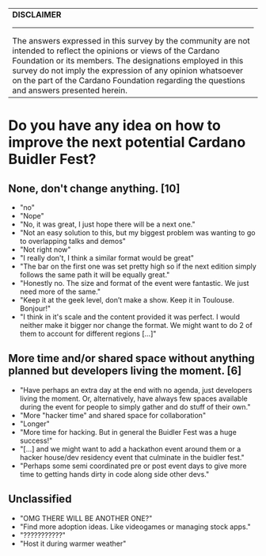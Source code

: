 <table> <tr> <td>
<strong>DISCLAIMER</strong>
<hr/>
The answers expressed in this survey by the community are not intended to reflect the opinions or views of the Cardano Foundation or its members. The designations employed in this survey do not imply the expression of any opinion whatsoever on the part of the Cardano Foundation regarding the questions and answers presented herein.
</td></tr></table>

# Do you have any idea on how to improve the next potential Cardano Buidler Fest?

## None, don't change anything. [10]

- "no"
- "Nope"
- "No, it was great, I just hope there will be a next one."
- "Not an easy solution to this, but my biggest problem was wanting to go to overlapping talks and demos"
- "Not right now"
- "I really don't, I think a similar format would be great"
- "The bar on the first one was set pretty high so if the next edition simply follows the same path it will be equally great."
- "Honestly no. The size and format of the event were fantastic. We just need more of the same."
- "Keep it at the geek level, don’t make a show.  Keep it in Toulouse. Bonjour!"
- "I think in it's scale and the content provided it was perfect. I would neither make it bigger nor change the format. We might want to do 2 of them to account for different regions [...]"

## More time and/or shared space without anything planned but developers living the moment. [6]

- "Have perhaps an extra day at the end with no agenda, just developers living the moment. Or, alternatively, have always few spaces available during the event for people to simply gather and do stuff of their own."
- "More \"hacker time\" and shared space for collaboration"
- "Longer"
- "More time for hacking. But in general the Buidler Fest was a huge success!"
- "[...] and we might want to add a hackathon event around them or a hacker house/dev residency event that culminate in the buidler fest."
- "Perhaps some semi coordinated pre or post event days to give more time to getting hands dirty in code along side other devs."


## Unclassified

- "OMG THERE WILL BE ANOTHER ONE?"
- "Find more adoption ideas. Like videogames or managing stock apps."
- "???????????"
- "Host it during warmer weather"
